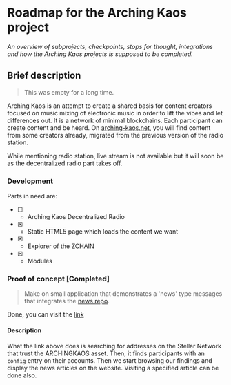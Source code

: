 # Roadmap for the Arching Kaos project
*An overview of subprojects, checkpoints, stops for thought, integrations and how the Arching Kaos projects is supposed to be completed.*

## Brief description

> This was empty for a long time.

Arching Kaos is an attempt to create a shared basis for content creators focused on music mixing of electronic music in order to lift the vibes and let differences out. It is a network of minimal blockchains. Each participant can create content and be heard. On [arching-kaos.net](https://arching-kaos.net), you will find content from some creators already, migrated from the previous version of the radio station.

While mentioning radio station, live stream is not available but it will soon be as the decentralized radio part takes off.

### Development
Parts in need are:
- [ ] - Arching Kaos Decentralized Radio
- [x] - Static HTML5 page which loads the content we want
- [x] - Explorer of the ZCHAIN
- [x] - Modules

### Proof of concept [Completed]

> Make on small application that demonstrates a 'news' type messages that integrates the [news repo](https://git.kaotisk-hund.com/01-NEWS/.git).

Done, you can visit the [link](https://news.arching-kaos.net)

#### Description

What the link above does is searching for addresses on the Stellar Network that trust the ARCHINGKAOS asset. Then, it finds participants with an `config` entry on their accounts. Then we start browsing our findings and display the news articles on the website. Visiting a specified article can be done also.
